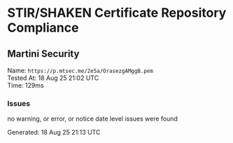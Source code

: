 # STIR/SHAKEN Certificate Repository Compliance

## Martini Security

Name: `https://p.mtsec.me/2e5a/OrasezgAMggB.pem`\
Tested At: 18 Aug 25 21:02 UTC\
Time: 129ms

### Issues

no warning, or error, or notice date level issues were found

Generated: 18 Aug 25 21:13 UTC